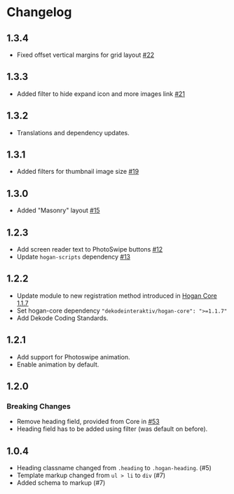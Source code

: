 # Changelog

## 1.3.4
- Fixed offset vertical margins for grid layout  [#22](https://github.com/DekodeInteraktiv/hogan-gallery/pull/22)

## 1.3.3
- Added filter to hide expand icon and more images link [#21](https://github.com/DekodeInteraktiv/hogan-gallery/pull/21)

## 1.3.2
- Translations and dependency updates.

## 1.3.1
- Added filters for thumbnail image size [#19](https://github.com/DekodeInteraktiv/hogan-gallery/pull/19)

## 1.3.0
- Added "Masonry" layout [#15](https://github.com/DekodeInteraktiv/hogan-gallery/pull/15)

## 1.2.3
- Add screen reader text to PhotoSwipe buttons [#12](https://github.com/DekodeInteraktiv/hogan-gallery/pull/12)
- Update `hogan-scripts` dependency [#13](https://github.com/DekodeInteraktiv/hogan-gallery/pull/12)

## 1.2.2
- Update module to new registration method introduced in [Hogan Core 1.1.7](https://github.com/DekodeInteraktiv/hogan-core/releases/tag/1.1.7)
- Set hogan-core dependency `"dekodeinteraktiv/hogan-core": ">=1.1.7"`
- Add Dekode Coding Standards.

## 1.2.1
- Add support for Photoswipe animation.
- Enable animation by default.

## 1.2.0
### Breaking Changes
- Remove heading field, provided from Core in [#53](https://github.com/DekodeInteraktiv/hogan-core/pull/53)
- Heading field has to be added using filter (was default on before).

## 1.0.4
- Heading classname changed from `.heading` to `.hogan-heading`. (#5)
- Template markup changed from `ul > li` to `div` (#7)
- Added schema to markup (#7)
